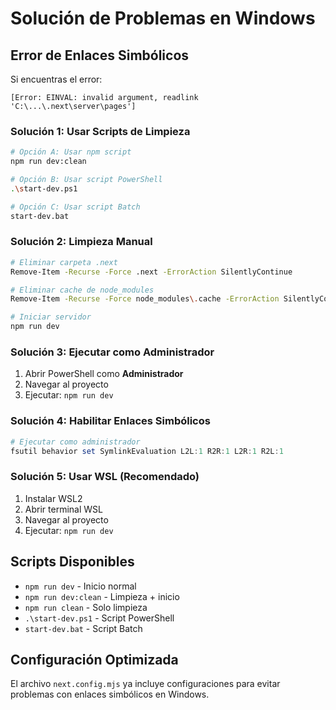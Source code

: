 # Solución de Problemas en Windows

## Error de Enlaces Simbólicos

Si encuentras el error:
```
[Error: EINVAL: invalid argument, readlink 'C:\...\.next\server\pages']
```

### Solución 1: Usar Scripts de Limpieza

```bash
# Opción A: Usar npm script
npm run dev:clean

# Opción B: Usar script PowerShell
.\start-dev.ps1

# Opción C: Usar script Batch
start-dev.bat
```

### Solución 2: Limpieza Manual

```bash
# Eliminar carpeta .next
Remove-Item -Recurse -Force .next -ErrorAction SilentlyContinue

# Eliminar cache de node_modules
Remove-Item -Recurse -Force node_modules\.cache -ErrorAction SilentlyContinue

# Iniciar servidor
npm run dev
```

### Solución 3: Ejecutar como Administrador

1. Abrir PowerShell como **Administrador**
2. Navegar al proyecto
3. Ejecutar: `npm run dev`

### Solución 4: Habilitar Enlaces Simbólicos

```powershell
# Ejecutar como administrador
fsutil behavior set SymlinkEvaluation L2L:1 R2R:1 L2R:1 R2L:1
```

### Solución 5: Usar WSL (Recomendado)

1. Instalar WSL2
2. Abrir terminal WSL
3. Navegar al proyecto
4. Ejecutar: `npm run dev`

## Scripts Disponibles

- `npm run dev` - Inicio normal
- `npm run dev:clean` - Limpieza + inicio
- `npm run clean` - Solo limpieza
- `.\start-dev.ps1` - Script PowerShell
- `start-dev.bat` - Script Batch

## Configuración Optimizada

El archivo `next.config.mjs` ya incluye configuraciones para evitar problemas con enlaces simbólicos en Windows. 